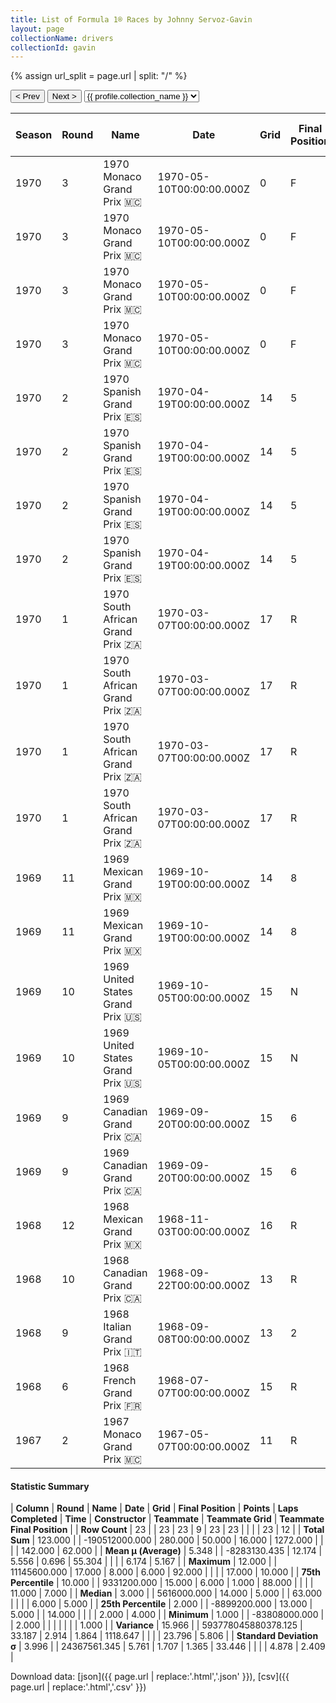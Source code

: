 ```yaml
---
title: List of Formula 1® Races by Johnny Servoz-Gavin
layout: page
collectionName: drivers
collectionId: gavin
---
```


{% assign url_split = page.url | split: "/" %}
<div id="collection-navigation">
<button onclick="selector.options[selector.selectedIndex-1].value && (window.location = selector.options[selector.selectedIndex-1].value);">&lt; Prev</button>
<button onclick="selector.options[selector.selectedIndex+1].value && (window.location = selector.options[selector.selectedIndex+1].value);">Next &gt;</button>
<select id="selector" onchange="this.options[this.selectedIndex].value && (window.location = this.options[this.selectedIndex].value);">
  {% for collectionId in site.data[page.collectionName].refs %}
    {% if collectionId == page.collectionId %}
      {% assign selected = "selected" %}
    {% else %}
      {% assign selected = "" %}
    {% endif %}
    {% assign profile = site.data[page.collectionName][collectionId].profile %}
    <option value="/f1/{{ page.collectionName }}/{{ collectionId }}/{{ url_split[4] }}" {{ selected }}>{{ profile.collection_name }}</option>
  {% endfor %}
</select>
</div>

| Season | Round | Name | Date | Grid | Final Position | Points | Laps Completed | Time | Constructor | Teammate | Teammate Grid | Teammate Final Position |
|--|--|--|--|--|--|--|--|--|--|--|--|--|
| 1970 | 3 | 1970 Monaco Grand Prix 🇲🇨 | 1970-05-10T00:00:00.000Z | 0 | F | 0.0 | 0 |   | March 🇬🇧 | [Ronnie Peterson 🇸🇪](/f1/drivers/peterson) | 12 | 7 |
| 1970 | 3 | 1970 Monaco Grand Prix 🇲🇨 | 1970-05-10T00:00:00.000Z | 0 | F | 0.0 | 0 |   | March 🇬🇧 | [Jo Siffert 🇨🇭](/f1/drivers/siffert) | 11 | 8 |
| 1970 | 3 | 1970 Monaco Grand Prix 🇲🇨 | 1970-05-10T00:00:00.000Z | 0 | F | 0.0 | 0 |   | March 🇬🇧 | [Chris Amon 🇳🇿](/f1/drivers/amon) | 2 | R |
| 1970 | 3 | 1970 Monaco Grand Prix 🇲🇨 | 1970-05-10T00:00:00.000Z | 0 | F | 0.0 | 0 |   | March 🇬🇧 | [Jackie Stewart 🇬🇧](/f1/drivers/stewart) | 1 | R |
| 1970 | 2 | 1970 Spanish Grand Prix 🇪🇸 | 1970-04-19T00:00:00.000Z | 14 | 5 | 2.0 | 88 |   | March 🇬🇧 | [Jackie Stewart 🇬🇧](/f1/drivers/stewart) | 3 | 1 |
| 1970 | 2 | 1970 Spanish Grand Prix 🇪🇸 | 1970-04-19T00:00:00.000Z | 14 | 5 | 2.0 | 88 |   | March 🇬🇧 | [Mario Andretti 🇺🇸](/f1/drivers/mario_andretti) | 16 | 3 |
| 1970 | 2 | 1970 Spanish Grand Prix 🇪🇸 | 1970-04-19T00:00:00.000Z | 14 | 5 | 2.0 | 88 |   | March 🇬🇧 | [Chris Amon 🇳🇿](/f1/drivers/amon) | 6 | R |
| 1970 | 2 | 1970 Spanish Grand Prix 🇪🇸 | 1970-04-19T00:00:00.000Z | 14 | 5 | 2.0 | 88 |   | March 🇬🇧 | [Jo Siffert 🇨🇭](/f1/drivers/siffert) | 0 | F |
| 1970 | 1 | 1970 South African Grand Prix 🇿🇦 | 1970-03-07T00:00:00.000Z | 17 | R | 0.0 | 57 |   | March 🇬🇧 | [Jackie Stewart 🇬🇧](/f1/drivers/stewart) | 1 | 3 |
| 1970 | 1 | 1970 South African Grand Prix 🇿🇦 | 1970-03-07T00:00:00.000Z | 17 | R | 0.0 | 57 |   | March 🇬🇧 | [Jo Siffert 🇨🇭](/f1/drivers/siffert) | 9 | 10 |
| 1970 | 1 | 1970 South African Grand Prix 🇿🇦 | 1970-03-07T00:00:00.000Z | 17 | R | 0.0 | 57 |   | March 🇬🇧 | [Mario Andretti 🇺🇸](/f1/drivers/mario_andretti) | 11 | R |
| 1970 | 1 | 1970 South African Grand Prix 🇿🇦 | 1970-03-07T00:00:00.000Z | 17 | R | 0.0 | 57 |   | March 🇬🇧 | [Chris Amon 🇳🇿](/f1/drivers/amon) | 2 | R |
| 1969 | 11 | 1969 Mexican Grand Prix 🇲🇽 | 1969-10-19T00:00:00.000Z | 14 | 8 | 0.0 | 63 |   | Matra-Ford 🇫🇷 | [Jackie Stewart 🇬🇧](/f1/drivers/stewart) | 3 | 4 |
| 1969 | 11 | 1969 Mexican Grand Prix 🇲🇽 | 1969-10-19T00:00:00.000Z | 14 | 8 | 0.0 | 63 |   | Matra-Ford 🇫🇷 | [Jean-Pierre Beltoise 🇫🇷](/f1/drivers/beltoise) | 8 | 5 |
| 1969 | 10 | 1969 United States Grand Prix 🇺🇸 | 1969-10-05T00:00:00.000Z | 15 | N | 0.0 | 92 |   | Matra-Ford 🇫🇷 | [Jean-Pierre Beltoise 🇫🇷](/f1/drivers/beltoise) | 7 | R |
| 1969 | 10 | 1969 United States Grand Prix 🇺🇸 | 1969-10-05T00:00:00.000Z | 15 | N | 0.0 | 92 |   | Matra-Ford 🇫🇷 | [Jackie Stewart 🇬🇧](/f1/drivers/stewart) | 3 | R |
| 1969 | 9 | 1969 Canadian Grand Prix 🇨🇦 | 1969-09-20T00:00:00.000Z | 15 | 6 | 1.0 | 84 |   | Matra-Ford 🇫🇷 | [Jean-Pierre Beltoise 🇫🇷](/f1/drivers/beltoise) | 2 | 4 |
| 1969 | 9 | 1969 Canadian Grand Prix 🇨🇦 | 1969-09-20T00:00:00.000Z | 15 | 6 | 1.0 | 84 |   | Matra-Ford 🇫🇷 | [Jackie Stewart 🇬🇧](/f1/drivers/stewart) | 4 | R |
| 1968 | 12 | 1968 Mexican Grand Prix 🇲🇽 | 1968-11-03T00:00:00.000Z | 16 | R | 0.0 | 57 |   | Matra-Ford 🇫🇷 | [Jackie Stewart 🇬🇧](/f1/drivers/stewart) | 7 | 7 |
| 1968 | 10 | 1968 Canadian Grand Prix 🇨🇦 | 1968-09-22T00:00:00.000Z | 13 | R | 0.0 | 71 |   | Matra-Ford 🇫🇷 | [Jackie Stewart 🇬🇧](/f1/drivers/stewart) | 11 | 6 |
| 1968 | 9 | 1968 Italian Grand Prix 🇮🇹 | 1968-09-08T00:00:00.000Z | 13 | 2 | 6.0 | 68 | +1:28.4 | Matra-Ford 🇫🇷 | [Jackie Stewart 🇬🇧](/f1/drivers/stewart) | 6 | R |
| 1968 | 6 | 1968 French Grand Prix 🇫🇷 | 1968-07-07T00:00:00.000Z | 15 | R | 0.0 | 14 |   | Cooper-BRM 🇬🇧 | [Vic Elford 🇬🇧](/f1/drivers/elford) | 17 | 4 |
| 1967 | 2 | 1967 Monaco Grand Prix 🇲🇨 | 1967-05-07T00:00:00.000Z | 11 | R | 0.0 | 4 |   | Matra 🇫🇷 | [Jean-Pierre Beltoise 🇫🇷](/f1/drivers/beltoise) | 0 | F |

#### Statistic Summary

| **Column** | **Round** | **Name** | **Date** | **Grid** | **Final Position** | **Points** | **Laps Completed** | **Time** | **Constructor** | **Teammate** | **Teammate Grid** | **Teammate Final Position** |
| **Row Count** | 23 |  | 23 | 23 | 9 | 23 | 23 |  |  |  | 23 | 12 |
| **Total Sum** | 123.000 |  | -190512000.000 | 280.000 | 50.000 | 16.000 | 1272.000 |  |  |  | 142.000 | 62.000 |
| **Mean μ (Average)** | 5.348 |  | -8283130.435 | 12.174 | 5.556 | 0.696 | 55.304 |  |  |  | 6.174 | 5.167 |
| **Maximum** | 12.000 |  | 11145600.000 | 17.000 | 8.000 | 6.000 | 92.000 |  |  |  | 17.000 | 10.000 |
| **75th Percentile** | 10.000 |  | 9331200.000 | 15.000 | 6.000 | 1.000 | 88.000 |  |  |  | 11.000 | 7.000 |
| **Median** | 3.000 |  | 5616000.000 | 14.000 | 5.000 |  | 63.000 |  |  |  | 6.000 | 5.000 |
| **25th Percentile** | 2.000 |  | -8899200.000 | 13.000 | 5.000 |  | 14.000 |  |  |  | 2.000 | 4.000 |
| **Minimum** | 1.000 |  | -83808000.000 |  | 2.000 |  |  |  |  |  |  | 1.000 |
| **Variance** | 15.966 |  | 593778045880378.125 | 33.187 | 2.914 | 1.864 | 1118.647 |  |  |  | 23.796 | 5.806 |
| **Standard Deviation σ** | 3.996 |  | 24367561.345 | 5.761 | 1.707 | 1.365 | 33.446 |  |  |  | 4.878 | 2.409 |

Download data: [json]({{ page.url | replace:'.html','.json' }}), [csv]({{ page.url | replace:'.html','.csv' }})
